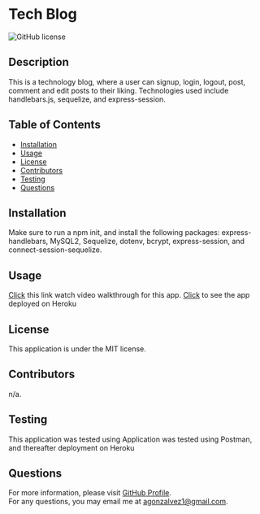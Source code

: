 # Tech Blog
![GitHub license](https://img.shields.io/badge/license-MIT-blue.svg)  
## Description
This is a technology blog, where a user can signup, login, logout, post, comment and edit posts to their liking. Technologies used include handlebars.js, sequelize, and express-session. 
## Table of Contents 
- [Installation](#installation)
- [Usage](#usage)
- [License](#license)
- [Contributors](#contributors)
- [Testing](#test)
- [Questions](#questions)
## Installation
Make sure to run a npm init, and install the following packages: express-handlebars, MySQL2, Sequelize, dotenv, bcrypt, express-session, and connect-session-sequelize.
## Usage
[Click](undefined) this link watch video walkthrough for this app.
[Click](undefined) to see the app deployed on Heroku 
## License
This application is under the MIT license.  
## Contributors
n/a.
## Testing
This application was tested using Application was tested using Postman, and thereafter deployment on Heroku
## Questions
For more information, please visit [GitHub Profile](https://github.com/agonzalvez/).  
For any questions, you may email me at agonzalvez1@gmail.com.